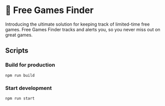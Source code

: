 # 🚀 Free Games Finder

Introducing the ultimate solution for keeping track of limited-time free games. Free Games Finder tracks and alerts you, so you never miss out on great games.

## Scripts

### Build for production

`npm run build`

### Start development

`npm run start`
